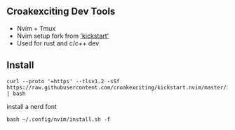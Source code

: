 ## Croakexciting Dev Tools

- Nvim + Tmux
- Nvim setup fork from ['kickstart'](https://github.com/nvim-lua/kickstart.nvim)
- Used for rust and c/c++ dev

## Install

```
curl --proto '=https' --tlsv1.2 -sSf https://raw.githubusercontent.com/croakexciting/kickstart.nvim/master/install.sh | bash
```

install a nerd font
```
bash ~/.config/nvim/install.sh -f
```


